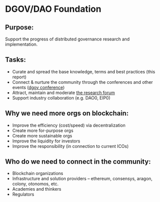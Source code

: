# DGOV/DAO Foundation

## Purpose:

Support the progress of distributed governance research and implementation.

## Tasks:

* Curate and spread the base knowledge, terms and best practices \(this report\)
* Connect  & nurture the community through the conferences and other events \([dgov conference](https://dgov.earth/)\)
* Attract, maintain and moderate [the research forum](http://hub.daoresearchfoundation.org/)
* Support industry collaboration \(e.g. DAO0, EIP0\)

## Why we need more orgs on blockchain:

* Improve the efficiency \(cost/speed\) via decentralization
* Create more for-purpose orgs
* Create more sustainable orgs
* Improve the liquidity for investors
* Improve the responsibility \(in connection to current  ICOs\)

## Who do we need to connect in the community:

* Blockchain organizations
* Infrastructure and solution providers – ethereum, consensys, aragon, colony, otonomos, etc.
* Academies and thinkers
* Regulators

